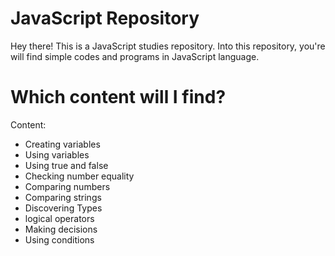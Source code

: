 # JavaScript Repository
<p>Hey there! This is a JavaScript studies repository. Into this repository, you're will find simple codes and programs in JavaScript language.</p>
<h1>Which content will I find?</h1>
<p>Content:</p>
<ul>
<li>Creating variables</li>
<li>Using variables</li>
<li>Using true and false</li>
<li>Checking number equality</li>
<li>Comparing numbers</li>
<li>Comparing strings</li>
<li>Discovering Types</li>
<li>logical operators</li>
<li>Making decisions</li>
<li>Using conditions</li>
</ul>
